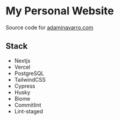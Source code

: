 # My Personal Website

Source code for [adamjnavarro.com](https://www.adamjnavarro.com)

## Stack

- Nextjs
- Vercel
- PostgreSQL
- TailwindCSS
- Cypress
- Husky
- Biome
- Commitlint
- Lint-staged
